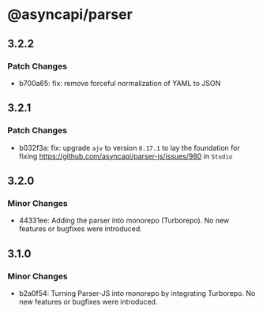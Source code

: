 # @asyncapi/parser

## 3.2.2

### Patch Changes

- b700a65: fix: remove forceful normalization of YAML to JSON

## 3.2.1

### Patch Changes

- b032f3a: fix: upgrade `ajv` to version `8.17.1` to lay the foundation for fixing https://github.com/asyncapi/parser-js/issues/980 in `Studio`

## 3.2.0

### Minor Changes

- 44331ee: Adding the parser into monorepo (Turborepo). No new features or bugfixes were introduced.

## 3.1.0

### Minor Changes

- b2a0f54: Turning Parser-JS into monorepo by integrating Turborepo. No new features or bugfixes were introduced.
